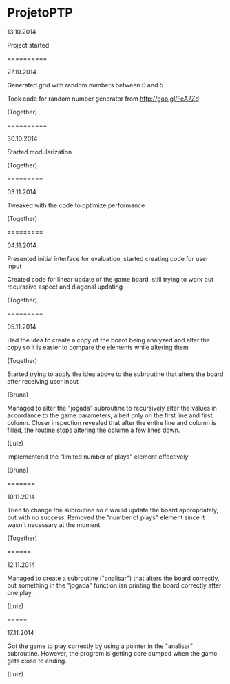 ProjetoPTP
==========
13.10.2014

Project started

==========

27.10.2014

Generated grid with random numbers between 0 and 5

Took code for random number generator from http://goo.gl/FeA7Zd

(Together)

==========

30.10.2014

Started modularization

(Together)

=========

03.11.2014

Tweaked with the code to optimize performance

(Together)

=========

04.11.2014

Presented initial interface for evaluation, started creating code for user input

Created code for linear update of the game board, still trying to work out recurssive aspect and diagonal updating

(Together)

=========

05.11.2014

Had the idea to create a copy of the board being analyzed and alter the copy so it is easier to compare the elements while altering them

(Together)

Started trying to apply the idea above to the subroutine that alters the board after receiving user input

(Bruna)

Managed to alter the "jogada" subroutine to recursively alter the values in accordance to the game parameters, albeit only on the first line and first column. Closer inspection revealed that after the entire line and column is filled, the routine stops altering the column a few lines down.

(Luiz)

Implementend the "limited number of plays" element effectively

(Bruna)

=======

10.11.2014

Tried to change the subroutine so it would update the board appropriately, but with no success. Removed the "number of plays" element since it wasn't necessary at the moment.

(Together)

======

12.11.2014

Managed to create a subroutine ("analisar") that alters the board correctly, but something in the "jogada" function isn printing the board correctly after one play.

(Luiz)

=====

17.11.2014

Got the game to play correctly by using a pointer in the "analisar" subroutine. However, the program is getting core dumped when the game gets close to ending.

(Luiz)
